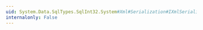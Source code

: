```yaml
---
uid: System.Data.SqlTypes.SqlInt32.System#Xml#Serialization#IXmlSerializable#WriteXml(System.Xml.XmlWriter)
internalonly: False
---
```


